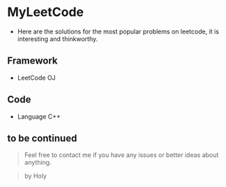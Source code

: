 # MyLeetCode
- Here are the solutions for the most popular problems on leetcode, it is interesting and thinkworthy.

## Framework
- LeetCode OJ

## Code
- Language C++

## to be continued
> Feel free to contact me if you have any issues or better ideas about anything.

> by Holy
